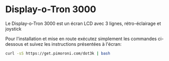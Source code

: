 <!--
---
name: Display-o-Tron 3000
class: board
type: lcd
formfactor: Autre
manufacturer: Pimoroni
description: Un écran LCD 3 lignes avec rétro-éclairage et joystick
url: https://shop.pimoroni.com/products/displayotron-3000
github: https://github.com/pimoroni/dot3k
buy: https://shop.pimoroni.com/products/displayotron-3000
image: 'display-o-tron.png'
pincount: 26
eeprom: no
power:
  '2':
  '17':
ground:
  '6':
pin:
  '3':
    mode: i2c
  '5':
    mode: i2c
  '7':
    name: bouton Joystick
    mode: input
    active: low
  '11':
    name: Joystick gauche
    mode: input
    active: low
  '13':
    name: Joystick haut
    mode: input
    active: low
  '15':
    name: Joystick droit
    mode: input
    active: low
  '19':
    mode: spi
  '21':
    name: Joystick bas
    mode: input
    active: low
  '22':
    name: Données/Commandes LCD
    mode: output
    active: high
  '23':
    mode: spi
-->
# Display-o-Tron 3000

Le Display-o-Tron 3000 est un écran LCD avec 3 lignes, rétro-éclairage et joystick

Pour l'installation et mise en route exécutez simplement les commandes ci-dessous et suivez les instructions présentées à l'écran:

```bash
curl -sS https://get.pimoroni.com/dot3k | bash
```
